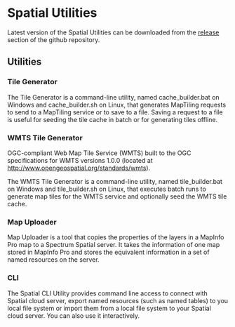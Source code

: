# Spatial Utilities

Latest version of the Spatial Utilities can be downloaded from the [release](https://github.com/PreciselyData/SpatialAnalytics/releases) section of the github repository.


## Utilities

### Tile Generator
The Tile Generator is a command-line utility, named cache_builder.bat on Windows and cache_builder.sh on Linux, that generates MapTiling requests to send to a MapTiling service or to save to a file. Saving a request to a file is useful for seeding the tile cache in batch or for generating tiles offline.

### WMTS Tile Generator
OGC-compliant Web Map Tile Service (WMTS) built to the OGC specifications for WMTS versions 1.0.0 (located at http://www.opengeospatial.org/standards/wmts).

The WMTS Tile Generator is a command-line utility, named tile_builder.bat on Windows and tile_builder.sh on Linux, that executes batch runs to generate map tiles for the WMTS service and optionally seed the WMTS tile cache.

### Map Uploader
Map Uploader is a tool that copies the properties of the layers in a MapInfo Pro map to a Spectrum Spatial server. It takes the information of one map stored in MapInfo Pro and stores the equivalent information in a set of named resources on the server.

### CLI
The Spatial CLI Utility provides command line access to connect with Spatial cloud server, export named resources (such as named tables) to you local file system or import them from a local file system to your Spatial cloud server. You can also use it interactively.

